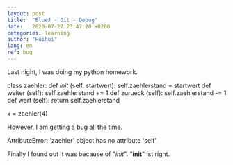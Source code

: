 ```yaml
---
layout: post
title:  "BlueJ - Git - Debug"
date:   2020-07-27 23:47:20 +0200
categories: learning
author: "Huihui"
lang: en
ref: bug
---
```

Last night, I was doing my python homework.

class zaehler:
    def _init_ (self, startwert):
        self.zaehlerstand = startwert
    def weiter (self):
        self.zaehlerstand += 1
    def zurueck (self):
        self.zaehlerstand -= 1
    def wert (self):
        return self.zaehlerstand

x = zaehler(4)

However, I am getting a bug all the time.

AttributeError: 'zaehler' object has no attribute 'self'

Finally I found out it was because of "_init_". "__init__" ist right.